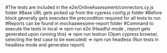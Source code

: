 #The tests are included in the e2e/OnlineAssessment/connectors.cy.js folder
#Base URL gets picked up from the cypress config.js folder
#Before block generally gets executes the precondition required for all tests to run 
#Reports can be found in mochaawesome-report folder 
#Command to execute the tests in local 
   => npm run e2e    (Headful mode , report gets generated upon running this)
   => npm run testrun (Open cypress browser, selecting the test case to be executed)
   => npm run headless (Run tests in headless mode and generates report)